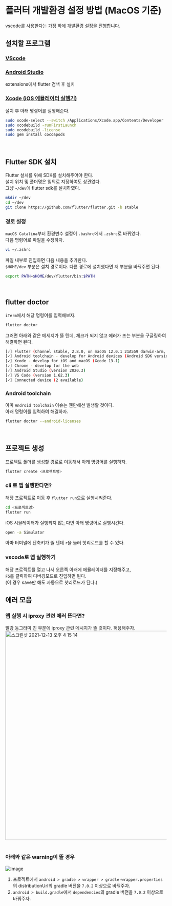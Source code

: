 # 플러터 개발환경 설정 방법 (MacOS 기준)

vscode를 사용한다는 가정 하에 개발환경 설정을 진행합니다.

## 설치할 프로그램

### [VScode](https://code.visualstudio.com/)

### [Android Studio](https://developer.android.com/studio?hl=ko)

extensions에서 flutter 검색 후 설치
<br>

### [Xcode (iOS 에뮬레이터 실행기)](https://developer.apple.com/xcode/)

설치 후 아래 명령어를 실행해준다.

```bash
sudo xcode-select --switch /Applications/Xcode.app/Contents/Developer
sudo xcodebuild -runFirstLaunch
sudo xcodebuild -license
sudo gem install cocoapods
```

<br>

## Flutter SDK 설치

Flutter 설치를 위해 SDK를 설치해주어야 한다.  
설치 위치 및 폴더명은 임의로 지정하여도 상관없다.  
그냥 `~/dev`에 flutter sdk를 설치하였다.

```bash
mkdir ~/dev
cd ~/dev
git clone https://github.com/flutter/flutter.git -b stable
```

### 경로 설정

`macOS Catalina`부터 환경변수 설정이 `.bashrc`에서 `.zshrc`로 바뀌었다.  
다음 명령어로 파일을 수정하자.

```bash
vi ~/.zshrc
```

파일 내부로 진입하면 다음 내용을 추가한다.  
`$HOME/dev` 부분은 설치 경로이다. 다른 경로에 설치했다면 저 부분을 바꿔주면 된다.

```bash
export PATH=$HOME/dev/flutter/bin:$PATH
```

<br>

## flutter doctor

`iTerm`에서 해당 명령어를 입력해보자.

```bash
flutter doctor
```

그러면 아래와 같은 메세지가 뜰 텐데, 체크가 되지 않고 에러가 뜨는 부분을 구글링하여 해결하면 된다.

```bash
[✓] Flutter (Channel stable, 2.8.0, on macOS 12.0.1 21A559 darwin-arm, locale ko-KR)
[✓] Android toolchain - develop for Android devices (Android SDK version 31.0.0)
[✓] Xcode - develop for iOS and macOS (Xcode 13.1)
[✓] Chrome - develop for the web
[✓] Android Studio (version 2020.3)
[✓] VS Code (version 1.62.3)
[✓] Connected device (2 available)
```

### Android toolchain

아마 `Android toolchain` 이슈는 웬만해선 발생할 것이다.  
아래 명령어를 입력하여 해결하자.

```bash
flutter doctor --android-licenses
```

<br>

## 프로젝트 생성

프로젝트 폴더를 생성할 경로로 이동해서 아래 명령어를 실행하자.

```bash
flutter create <프로젝트명>
```

### cli 로 앱 실행한다면?

해당 프로젝트로 이동 후 `flutter run`으로 실행시켜준다.

```bash
cd <프로젝트명>
flutter run
```

iOS 시뮬레이터가 실행되지 않는다면 아래 명령어로 실행시킨다.

```bash
open -a Simulator
```

아마 터미널에 단축키가 뜰 텐데 `r`을 눌러 핫리로드를 할 수 있다.

### vscode로 앱 실행하기

해당 프로젝트를 열고 나서 오른쪽 아래에 에뮬레이터를 지정해주고,  
`F5`를 클릭하여 디버깅모드로 진입하면 된다.  
(이 경우 save만 해도 자동으로 핫리로드가 된다.)

## 에러 모음
### 앱 실행 시 iproxy 관련 에러 뜬다면?
빨강 동그라미 친 부분에 iproxy 관련 메시지가 뜰 것이다. 허용해주자.
<img width="652" alt="스크린샷 2021-12-13 오후 4 15 14" src="https://user-images.githubusercontent.com/72638829/145768438-b09a6dce-bcb3-49ca-aa97-ae90ef11e6b0.png"> 
<br>
<br>

### 아래와 같은 warning이 뜰 경우
![image](https://user-images.githubusercontent.com/72638829/145819757-d6e6d610-cb2b-4d6c-b035-863072c2a9dd.png)  
1. 프로젝트에서 `android > gradle > wrapper > gradle-wrapper.properties`의 distributionUrl의 gradle 버전을 `7.0.2` 이상으로 바꿔주자.  
2. `android > build.gradle`에서 `dependencies`의 gradle 버전을 `7.0.2` 이상으로 바꿔주자.
